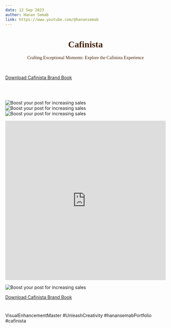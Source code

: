 ```yaml
---
date: 12 Sep 2023
author: Hanan Semab
link: https://www.youtube.com/@hanansemab
---
```


<h1 style="text-align: center;"><span style="font-family:Quicksand; color:#422105; alignment:justify" >Cafinista</span></h1>
<p style="text-align: center;"><span style="font-family: Pacifico Regular; color:#422105; alignment:justify" >Crafting Exceptional Moments: Explore the Cafinista Experience</span></p>
<br>

<a text-align: center href="/images/portfolio/Cafinista/CafinistaBrandGuidlines.pdf" class="btn btn-default mr-3">Download Cafinista Brand Book</a>

<br><br>

![Boost your post for increasing sales](/images/portfolio/Cafinista/cafinista02.png)
![Boost your post for increasing sales](/images/portfolio/Cafinista/cafinista01.png)
![Boost your post for increasing sales](/images/portfolio/Cafinista/cafinista03.png)

<iframe width="100%" height="500" src="https://www.youtube.com/embed/0_02meyWSRo" title="☕ Sip &amp; Shine with CAFINISTA! ☀️ Unveiling Our Brew-tiful Coffee Creations!" frameborder="0" allow="accelerometer; autoplay; clipboard-write; encrypted-media; gyroscope; picture-in-picture; web-share" allowfullscreen></iframe>

![Boost your post for increasing sales](/images/portfolio/Cafinista/CafinistaBookpresentation.jpg)

<a text-align: center href="/images/portfolio/Cafinista/CafinistaBrandGuidlines.pdf" class="btn btn-default mr-3">Download Cafinista Brand Book</a>

#
VisualEnhancementMaster 
#UnleashCreativity 
#hanansemabPortfolio #cafinista

